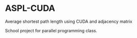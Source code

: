 # ASPL-CUDA
Average shortest path length using CUDA and adjacency matrix

School project for parallel programming class.
